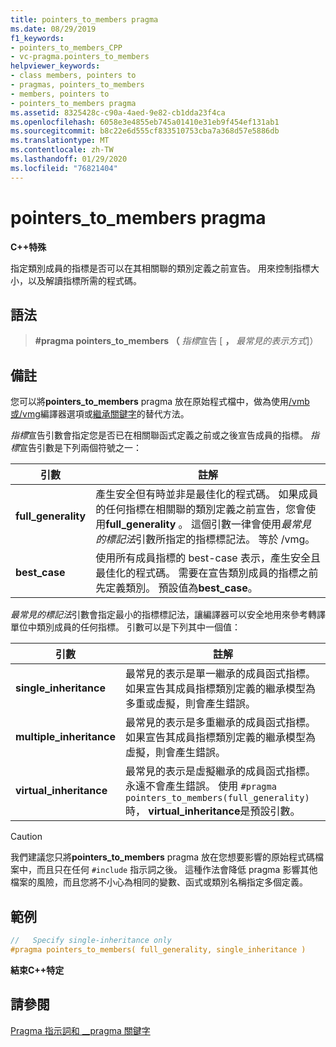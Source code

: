```yaml
---
title: pointers_to_members pragma
ms.date: 08/29/2019
f1_keywords:
- pointers_to_members_CPP
- vc-pragma.pointers_to_members
helpviewer_keywords:
- class members, pointers to
- pragmas, pointers_to_members
- members, pointers to
- pointers_to_members pragma
ms.assetid: 8325428c-c90a-4aed-9e82-cb1dda23f4ca
ms.openlocfilehash: 6058e3e4855eb745a01410e31eb9f454ef131ab1
ms.sourcegitcommit: b8c22e6d555cf833510753cba7a368d57e5886db
ms.translationtype: MT
ms.contentlocale: zh-TW
ms.lasthandoff: 01/29/2020
ms.locfileid: "76821404"
---
```

# <a name="pointers_to_members-pragma"></a>pointers_to_members pragma

**C++特殊**

指定類別成員的指標是否可以在其相關聯的類別定義之前宣告。 用來控制指標大小，以及解讀指標所需的程式碼。

## <a name="syntax"></a>語法

> **#pragma pointers_to_members （** *指標*宣告 [ **，** *最常見的表示方式*]）

## <a name="remarks"></a>備註

您可以將**pointers_to_members** pragma 放在原始程式檔中，做為使用[/vmb 或/vmg](../build/reference/vmb-vmg-representation-method.md)編譯器選項或[繼承關鍵字](../cpp/inheritance-keywords.md)的替代方法。

*指標*宣告引數會指定您是否已在相關聯函式定義之前或之後宣告成員的指標。 *指標*宣告引數是下列兩個符號之一：

| 引數 | 註解 |
|--------------|--------------|
| **full_generality** | 產生安全但有時並非是最佳化的程式碼。 如果成員的任何指標在相關聯的類別定義之前宣告，您會使用**full_generality** 。 這個引數一律會使用*最常見的標記法*引數所指定的指標標記法。 等於 /vmg。 |
| **best_case** | 使用所有成員指標的 best-case 表示，產生安全且最佳化的程式碼。 需要在宣告類別成員的指標之前先定義類別。 預設值為**best_case**。 |

*最常見的標記法*引數會指定最小的指標標記法，讓編譯器可以安全地用來參考轉譯單位中類別成員的任何指標。 引數可以是下列其中一個值：

| 引數 | 註解 |
|--------------|--------------|
| **single_inheritance** | 最常見的表示是單一繼承的成員函式指標。 如果宣告其成員指標類別定義的繼承模型為多重或虛擬，則會產生錯誤。 |
| **multiple_inheritance** | 最常見的表示是多重繼承的成員函式指標。 如果宣告其成員指標類別定義的繼承模型為虛擬，則會產生錯誤。 |
| **virtual_inheritance** | 最常見的表示是虛擬繼承的成員函式指標。 永遠不會產生錯誤。 使用 `#pragma pointers_to_members(full_generality)` 時， **virtual_inheritance**是預設引數。 |

> [!CAUTION]
> 我們建議您只將**pointers_to_members** pragma 放在您想要影響的原始程式碼檔案中，而且只在任何 `#include` 指示詞之後。 這種作法會降低 pragma 影響其他檔案的風險，而且您將不小心為相同的變數、函式或類別名稱指定多個定義。

## <a name="example"></a>範例

```cpp
//   Specify single-inheritance only
#pragma pointers_to_members( full_generality, single_inheritance )
```

**結束C++特定**

## <a name="see-also"></a>請參閱

[Pragma 指示詞和 __pragma 關鍵字](../preprocessor/pragma-directives-and-the-pragma-keyword.md)
